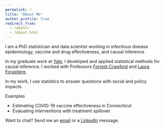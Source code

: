 ```yaml
---
permalink: /
title: "About Me"
author_profile: true
redirect_from: 
  - /about/
  - /about.html
---
```


I am a PhD statistician and data scientist working in infectious disease epidemiology, vaccine and drug effectiveness, and causal inference.

In my graduate work at [Yale](https://ysph.yale.edu/), I developed and applied statistical methods for causal inference. I worked with Professors [Forrest Crawford](http://www.crawfordlab.io/) and [Laura Forastiere](https://ysph.yale.edu/profile/laura_forastiere/).

In my work, I use statistics to answer questions with social and policy impacts.

Examples
- Estimating COVID-19 vaccine effectiveness in Connecticut
- Evaluating interventions with treatment spillover

Want to chat? Send me an [email](mailto:sdean39@gmail.com) or a [LinkedIn](https://www.linkedin.com/in/samantha-dean123/) message.